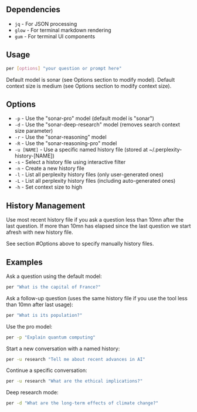## Dependencies

- `jq`   - For JSON processing
- `glow` - For terminal markdown rendering
- `gum`  - For terminal UI components

## Usage

```bash
per [options] "your question or prompt here"
```

Default model is sonar (see Options section to modify model).
Default context size is medium (see Options section to modify context size).

## Options

- `-p` - Use the "sonar-pro" model (default model is "sonar")
- `-d` - Use the "sonar-deep-research" model (removes search context size parameter)
- `-r` - Use the "sonar-reasoning" model
- `-R` - Use the "sonar-reasoning-pro" model
- `-u [NAME]` - Use a specific named history file (stored at ~/.perplexity-history-[NAME])
- `-s` - Select a history file using interactive filter
- `-n` - Create a new history file
- `-l` - List all perplexity history files (only user-generated ones)
- `-L` - List all perplexity history files (including auto-generated ones)
- `-h` - Set context size to high

## History Management

Use most recent history file if you ask a question less than 10mn after the last question. If more
than 10mn has elapsed since the last question we start afresh with new history file.

See section #Options above to specify manually history files.

## Examples

Ask a question using the default model:
```bash
per "What is the capital of France?"
```

Ask a follow-up question (uses the same history file if you use the tool less than 10mn after last usage):
```bash
per "What is its population?"
```

Use the pro model:
```bash
per -p "Explain quantum computing"
```

Start a new conversation with a named history:
```bash
per -u research "Tell me about recent advances in AI"
```

Continue a specific conversation:
```bash
per -u research "What are the ethical implications?"
```

Deep research mode:
```bash
per -d "What are the long-term effects of climate change?"
```
